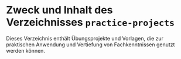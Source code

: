 # Zweck und Inhalt des Verzeichnisses `practice-projects`

Dieses Verzeichnis enthält Übungsprojekte und Vorlagen, die zur praktischen Anwendung und Vertiefung von Fachkenntnissen genutzt werden können.
